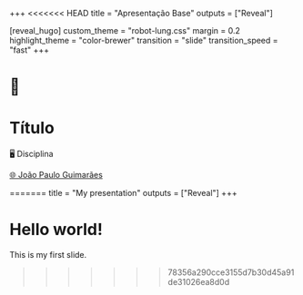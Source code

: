 +++
<<<<<<< HEAD
title = "Apresentação Base"
outputs = ["Reveal"]


[reveal_hugo]
custom_theme = "robot-lung.css"
margin = 0.2
highlight_theme = "color-brewer"
transition = "slide"
transition_speed = "fast"
+++




# 🔀



# Título

🖥️ Disciplina




[🌐 João Paulo Guimarães](https://jp-guimaraes.github.io/) 




=======
title = "My presentation"
outputs = ["Reveal"]
+++

# Hello world!

This is my first slide.
>>>>>>> 78356a290cce3155d7b30d45a91de31026ea8d0d
